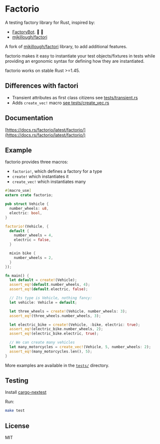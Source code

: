 # Factorio

A testing factory library for Rust, inspired by:

- [FactoryBot](https://github.com/thoughtbot/factory_bot). 🤖 🦀
- [mjkillough/factori](https://github.com/mjkillough/factori)

A fork of [mjkillough/factori](https://github.com/mjkillough/factori) library,
to add additional features.

factorio makes it easy to instantiate your test objects/fixtures in tests while
providing an ergonomic syntax for defining how they are instantiated.

factorio works on stable Rust >=1.45.

## Differences with factori

- Transient attributes as first class citizens see [tests/transient.rs](https://github.com/GriffinHeart/factorio/blob/main/tests/transient.rs)
- Adds `create_vec!` macro [see tests/create_vec.rs](https://github.com/GriffinHeart/factorio/blob/main/tests/create_vec.rs)

## Documentation

[https://docs.rs/factorio/latest/factorio/](https://docs.rs/factorio/latest/factorio/)

## Example

factorio provides three macros:

- `factorio!`, which defines a factory for a type
- `create!` which instantiates it
- `create_vec!` which instantiates many

```rust
#[macro_use]
extern crate factorio;

pub struct Vehicle {
  number_wheels: u8,
  electric: bool,
}

factorio!(Vehicle, {
  default {
    number_wheels = 4,
    electric = false,
  }

  mixin bike {
    number_wheels = 2,
  }
});

fn main() {
  let default = create!(Vehicle);
  assert_eq!(default.number_wheels, 4);
  assert_eq!(default.electric, false);

  // Its type is Vehicle, nothing fancy:
  let vehicle: Vehicle = default;

  let three_wheels = create!(Vehicle, number_wheels: 3);
  assert_eq!(three_wheels.number_wheels, 3);

  let electric_bike = create!(Vehicle, :bike, electric: true);
  assert_eq!(electric_bike.number_wheels, 2);
  assert_eq!(electric_bike.electric, true);

  // We can create many vehicles
  let many_motorcycles = create_vec!(Vehicle, 5, number_wheels: 2);
  assert_eq!(many_motorcycles.len(), 5);
}
```

More examples are available in the
[`tests/`](https://github.com/GriffinHeart/factorio/tree/main/tests) directory.

## Testing

Install [cargo-nextest](https://nexte.st/)

Run:

```sh
make test
```

## License

MIT
